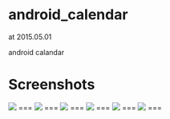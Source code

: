 # android_calendar
at 2015.05.01


android calandar

Screenshots
===
 <img   src="https://github.com/wangguoihui/android_calendar/master/res/raw/screenshot_01.png" />
===
 <img   src="https://github.com/wangguoihui/android_calendar/master/res/raw/screenshot_02.png" />
===
 <img   src="https://github.com/wangguoihui/android_calendar/tree/master/res/raw/screenshot_03.png" />
===
 <img   src="https://github.com/wangguoihui/android_calendar/tree/master/res/raw/screenshot_04.png" />
===
 <img   src="http://ww2.sinaimg.cn/bmiddle/6705567egw1esyv3ld96kj20m80zkjtk.jpg" />
===
 <img   src="http://ww3.sinaimg.cn/bmiddle/6705567egw1et8f8o8tkpj20m80zkdi7.jpg" />
===
